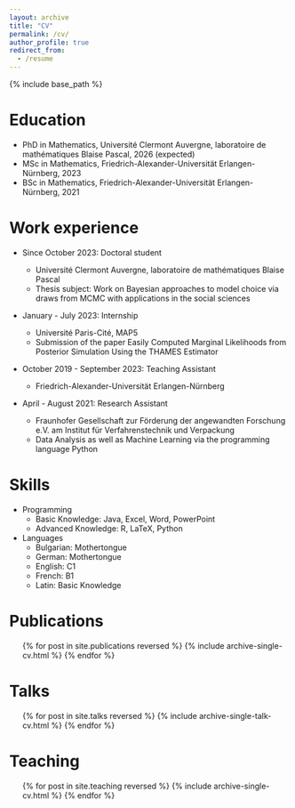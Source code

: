 ```yaml
---
layout: archive
title: "CV"
permalink: /cv/
author_profile: true
redirect_from:
  - /resume
---
```


{% include base_path %}

Education
======
* PhD in Mathematics, Université Clermont Auvergne, laboratoire de mathématiques Blaise Pascal, 2026 (expected)
* MSc in Mathematics, Friedrich-Alexander-Universität Erlangen-Nürnberg, 2023
* BSc in Mathematics, Friedrich-Alexander-Universität Erlangen-Nürnberg, 2021

Work experience
======
* Since October 2023: Doctoral student
  * Université Clermont Auvergne, laboratoire de mathématiques Blaise Pascal
  * Thesis subject: Work on Bayesian approaches to model choice via draws from MCMC with applications in the
social sciences

* January - July 2023: Internship
  * Université Paris-Cité, MAP5
  * Submission of the paper Easily Computed Marginal Likelihoods from Posterior Simulation Using the THAMES Estimator

* October 2019 - September 2023: Teaching Assistant
  * Friedrich-Alexander-Universität Erlangen-Nürnberg
 
* April - August 2021: Research Assistant
  * Fraunhofer Gesellschaft zur Förderung der angewandten Forschung e.V. am Institut für Verfahrenstechnik und Verpackung
  * Data Analysis as well as Machine Learning via the programming language Python
  
Skills
======
* Programming
  * Basic Knowledge: Java, Excel, Word, PowerPoint
  * Advanced Knowledge: R, LaTeX, Python
* Languages
  * Bulgarian: Mothertongue
  * German: Mothertongue
  * English: C1
  * French: B1
  * Latin: Basic Knowledge

Publications
======
  <ul>{% for post in site.publications reversed %}
    {% include archive-single-cv.html %}
  {% endfor %}</ul>
  
Talks
======
  <ul>{% for post in site.talks reversed %}
    {% include archive-single-talk-cv.html  %}
  {% endfor %}</ul>
  
Teaching
======
  <ul>{% for post in site.teaching reversed %}
    {% include archive-single-cv.html %}
  {% endfor %}</ul>
